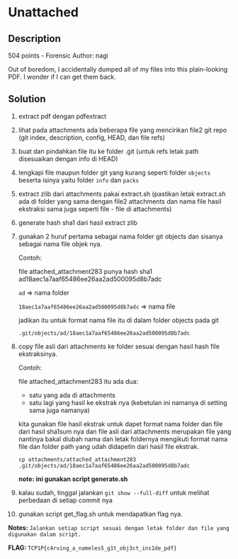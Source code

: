 # Unattached
## Description
504 points - Forensic
Author: nagi

Out of boredom, I accidentally dumped all of my files into this plain-looking PDF. I wonder if I can get them back.

## Solution

1. extract pdf dengan pdfextract
2. lihat pada attachments ada beberapa file yang mencirikan file2 git repo (git index, description, config, HEAD, dan file refs)
3. buat dan pindahkan file itu ke folder .git (untuk refs letak path disesuaikan dengan info di HEAD)
4. lengkapi file maupun folder git yang kurang seperti folder `objects` beserta isinya yaitu folder `info` dan `packs`
5. extract zlib dari attachments pakai extract.sh (pastikan letak extract.sh ada di folder yang sama dengan file2 attachments dan nama file hasil ekstraksi sama juga seperti file - file di attachments)
6. generate hash sha1 dari hasil extract zlib
7. gunakan 2 huruf pertama sebagai nama folder git objects dan sisanya sebagai nama file objek nya.

   Contoh:

   file attached_attachment283 punya hash sha1 ad18aec1a7aaf65486ee26aa2ad500095d8b7adc

   `ad` => nama folder

   `18aec1a7aaf65486ee26aa2ad500095d8b7adc` => nama file

   jadikan itu untuk format nama file itu di dalam folder objects pada git

   `.git/objects/ad/18aec1a7aaf65486ee26aa2ad500095d8b7adc`

8. copy file asli dari attachments ke folder sesuai dengan hasil hash file ekstraksinya.

   Contoh:

   file attached_attachment283 itu ada dua:
   - satu yang ada di attachments
   - satu lagi yang hasil ke ekstrak nya (kebetulan ini namanya di setting sama juga namanya)

   kita gunakan file hasil ekstrak untuk dapet format nama folder dan file dari hasil sha1sum nya dan file asli dari attachments merupakan file yang nantinya bakal diubah nama dan letak foldernya mengikuti format nama file dan folder path yang udah didapetin dari hasil file ekstrak.

   `cp attachments/attached_attachment283 .git/objects/ad/18aec1a7aaf65486ee26aa2ad500095d8b7adc`

   <strong>note: ini gunakan script generate.sh</strong>

9. kalau sudah, tinggal jalankan `git show --full-diff` untuk melihat perbedaan di setiap commit nya
10. gunakan script get_flag.sh untuk mendapatkan flag nya.

<strong> Notes: </strong>`Jalankan setiap script sesuai dengan letak folder dan file yang digunakan dalam script.`

<strong>FLAG: </strong>`TCP1P{c4rving_a_nameles5_g1t_obj3ct_ins1de_pdf}`

